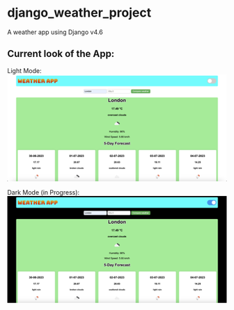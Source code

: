 # django_weather_project
A weather app using Django v4.6


## Current look of the App:

Light Mode:
![Light Mode](./django_weather_project/static/readme/current-look-light.png)


Dark Mode (in Progress):
![Dark Mode](./django_weather_project/static/readme/current-look-dark.png)
